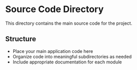 # Source Code Directory

This directory contains the main source code for the project.

## Structure
- Place your main application code here
- Organize code into meaningful subdirectories as needed
- Include appropriate documentation for each module